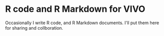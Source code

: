 # R code and R Markdown for VIVO

Occasionally I write R code, and R Markdown documents.  I'll put them here for sharing and collboration.
